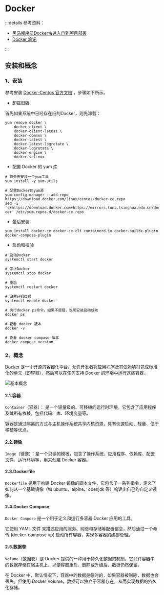 # Docker

:::details 参考资料：

- [黑马程序员Docker快速入门到项目部署](https://www.bilibili.com/video/BV1HP4118797)
- [Docker 笔记](https://b11et3un53m.feishu.cn/wiki/MWQIw4Zvhil0I5ktPHwcoqZdnec)

:::

## 安装和概念

### 1、安装

参考安装 [Docker-Centos 官方文档](https://docs.docker.com/engine/install/centos/) ，步骤如下所示。

- 卸载旧版

首先如果系统中已经存在旧的Docker，则先卸载：

````shell
yum remove docker \
    docker-client \
    docker-client-latest \
    docker-common \
    docker-latest \
    docker-latest-logrotate \
    docker-logrotate \
    docker-engine \
    docker-selinux 
````

- 配置 Docker 的 yum 库

````shell
# 首先要安装一个yum工具
yum install -y yum-utils

# 配置Docker的yum源
yum-config-manager --add-repo https://download.docker.com/linux/centos/docker-ce.repo
sed -i 's+https://download.docker.com+https://mirrors.tuna.tsinghua.edu.cn/docker-ce+' /etc/yum.repos.d/docker-ce.repo
````

- 最后安装

````shell
yum install docker-ce docker-ce-cli containerd.io docker-buildx-plugin docker-compose-plugin
````

- 启动和校验

````shell
# 启动Docker
systemctl start docker

# 停止Docker
systemctl stop docker

# 重启
systemctl restart docker

# 设置开机自启
systemctl enable docker

# 执行docker ps命令，如果不报错，说明安装启动成功
docker ps

# 查看 docker 版本
docker -v

# 查看 docker compose 版本
docker compose version
````

### 2、概念

[Docker](https://www.docker.com/) 是一个开源的容器化平台，允许开发者将应用程序及其依赖项打包成标准化的单元（即容器），然后可以在任何支持 Docker 的环境中运行这些容器。

<img src="https://blogcola1213.oss-cn-wuhan-lr.aliyuncs.com/middleware/docker/01.png" alt="基本概念" style="margin: auto;zoom: normal">

#### 2.1.容器

`Container`（容器）： 是一个轻量级的、可移植的运行时环境，它包含了应用程序及其所有依赖，包括代码、库、环境变量等。

容器是通过隔离的方式与主机操作系统共享内核资源，具有快速启动、轻量、便于移植等优点。

#### 2.2.镜像

`Image`（镜像）：是一个只读的模板，包含了操作系统、应用程序、依赖库、配置文件、运行环境等，用来创建 Docker 容器。

#### 2.3.Dockerfile

`Dockerfile` 是用于构建 Docker 镜像的脚本文件，它包含了一系列指令，定义了如何从一个基础镜像（如 ubuntu、alpine、openjdk 等）构建出自己的自定义镜像。

#### 2.4.Docker Compose

`Docker Compose` 是一个用于定义和运行多容器 Docker 应用的工具。

它使用 YAML 文件 来描述应用的服务、网络和存储等配置信息，然后通过一个命令 (docker-compose up) 启动所有容器，实现多容器的编排管理。

#### 2.5.数据卷

`Volume`（数据卷）是 Docker 提供的一种用于持久化数据的机制，它允许容器中的数据存储在宿主机上，以便容器重启、删除或升级后，数据仍然保留。

在 Docker 中，默认情况下，容器中的数据是临时的，如果容器被删除，数据也会丢失。但使用 Docker Volume，数据可以独立于容器存在，从而实现数据的持久化存储。